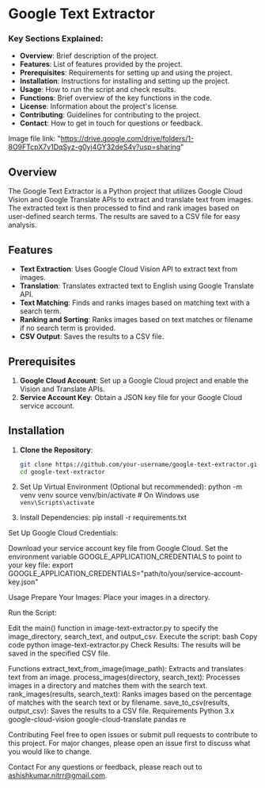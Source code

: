 # Google Text Extractor

### Key Sections Explained:
- **Overview**: Brief description of the project.
- **Features**: List of features provided by the project.
- **Prerequisites**: Requirements for setting up and using the project.
- **Installation**: Instructions for installing and setting up the project.
- **Usage**: How to run the script and check results.
- **Functions**: Brief overview of the key functions in the code.
- **License**: Information about the project's license.
- **Contributing**: Guidelines for contributing to the project.
- **Contact**: How to get in touch for questions or feedback.

Image file link: "https://drive.google.com/drive/folders/1-8O9FTcpX7v1DqSyz-g0yj4GY32deS4v?usp=sharing"

## Overview

The Google Text Extractor is a Python project that utilizes Google Cloud Vision and Google Translate APIs to extract and translate text from images. The extracted text is then processed to find and rank images based on user-defined search terms. The results are saved to a CSV file for easy analysis.

## Features

- **Text Extraction**: Uses Google Cloud Vision API to extract text from images.
- **Translation**: Translates extracted text to English using Google Translate API.
- **Text Matching**: Finds and ranks images based on matching text with a search term.
- **Ranking and Sorting**: Ranks images based on text matches or filename if no search term is provided.
- **CSV Output**: Saves the results to a CSV file.

## Prerequisites

1. **Google Cloud Account**: Set up a Google Cloud project and enable the Vision and Translate APIs.
2. **Service Account Key**: Obtain a JSON key file for your Google Cloud service account.

## Installation

1. **Clone the Repository**:
   ```bash
   git clone https://github.com/your-username/google-text-extractor.git
   cd google-text-extractor
2. Set Up Virtual Environment (Optional but recommended):
python -m venv venv
source venv/bin/activate   # On Windows use `venv\Scripts\activate`

3. Install Dependencies:
pip install -r requirements.txt

Set Up Google Cloud Credentials:

Download your service account key file from Google Cloud.
Set the environment variable GOOGLE_APPLICATION_CREDENTIALS to point to your key file:
export GOOGLE_APPLICATION_CREDENTIALS="path/to/your/service-account-key.json"

Usage
Prepare Your Images: Place your images in a directory.

Run the Script:

Edit the main() function in image-text-extractor.py to specify the image_directory, search_text, and output_csv.
Execute the script:
bash
Copy code
python image-text-extractor.py
Check Results: The results will be saved in the specified CSV file.

Functions
extract_text_from_image(image_path): Extracts and translates text from an image.
process_images(directory, search_text): Processes images in a directory and matches them with the search text.
rank_images(results, search_text): Ranks images based on the percentage of matches with the search text or by filename.
save_to_csv(results, output_csv): Saves the results to a CSV file.
Requirements
Python 3.x
google-cloud-vision
google-cloud-translate
pandas
re

Contributing
Feel free to open issues or submit pull requests to contribute to this project. For major changes, please open an issue first to discuss what you would like to change.

Contact
For any questions or feedback, please reach out to ashishkumar.nitrr@gmail.com.



